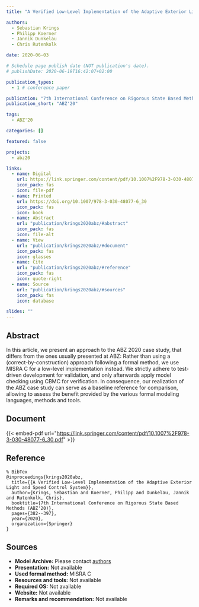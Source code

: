 ```yaml
---
title: "A Verified Low-Level Implementation of the Adaptive Exterior Light and Speed Control System"

authors:
  - Sebastian Krings
  - Philipp Koerner
  - Jannik Dunkelau
  - Chris Rutenkolk

date: 2020-06-03

# Schedule page publish date (NOT publication's date).
# publishDate: 2020-06-19T16:42:07+02:00

publication_types:
  - 1 # conference paper

publication: "7th International Conference on Rigorous State Based Methods (ABZ'20)"
publication_short: "ABZ'20"

tags:
  - ABZ'20

categories: []

featured: false

projects:
  - abz20

links:
  - name: Digital
    url: https://link.springer.com/content/pdf/10.1007%2F978-3-030-48077-6_30.pdf
    icon_pack: fas
    icon: file-pdf
  - name: Printed
    url: https://doi.org/10.1007/978-3-030-48077-6_30
    icon_pack: fas
    icon: book
  - name: Abstract
    url: "publication/krings2020abz/#abstract"
    icon_pack: fas
    icon: file-alt
  - name: View
    url: "publication/krings2020abz/#document"
    icon_pack: fas
    icon: glasses
  - name: Cite
    url: "publication/krings2020abz/#reference"
    icon_pack: fas
    icon: quote-right
  - name: Source
    url: "publication/krings2020abz/#sources"
    icon_pack: fas
    icon: database

slides: ""
---
```


## Abstract

In this article, we present an approach to the ABZ 2020 case study, that differs from the ones usually presented at ABZ: Rather than using a (correct-by-construction) approach following a formal method, we use MISRA C for a low-level implementation instead. We strictly adhere to test-driven development for validation, and only afterwards apply model checking using CBMC for verification. In consequence, our realization of the ABZ case study can serve as a baseline reference for comparison, allowing to assess the benefit provided by the various formal modeling languages, methods and tools.

## Document

{{< embed-pdf url="https://link.springer.com/content/pdf/10.1007%2F978-3-030-48077-6_30.pdf" >}}

## Reference

```
% BibTex
@inproceedings{krings2020abz,
  title={{A Verified Low-Level Implementation of the Adaptive Exterior Light and Speed Control System}},
  author={Krings, Sebastian and Koerner, Philipp and Dunkelau, Jannik and Rutenkolk, Chris},
  booktitle={7th International Conference on Rigorous State Based Methods (ABZ'20)},
  pages={382--397},
  year={2020},
  organization={Springer}
}
```

## Sources

- **Model Archive:**
  Please contact <a href ="mailto:sebastian@krin.gs;p.koerner@hhu.de;jannik.dunkelau@hhu.de;chris.rutenkolk@hhu.de">authors</a>
- **Presentation:**
  Not available
- **Used formal method:**
  MISRA C
- **Resources and tools:**
  Not available
- **Required OS:**
  Not available
- **Website:**
  Not available
- **Remarks and recommendation:**
  Not available
